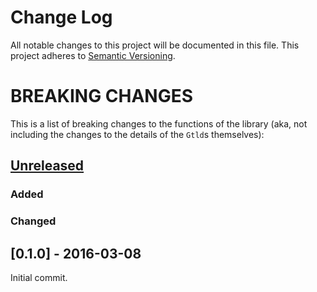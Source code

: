 # Change Log
All notable changes to this project will be documented in this file.
This project adheres to [Semantic Versioning](http://semver.org/).


# BREAKING CHANGES

This is a list of breaking changes to the functions of the library (aka, not
including the changes to the details of the `Gtld`s themselves):


## [Unreleased]

### Added

### Changed


## [0.1.0] - 2016-03-08

Initial commit.

[Unreleased]: https://github.com/zeyla/gtld-data.rs/compare/v0.1.0...HEAD
